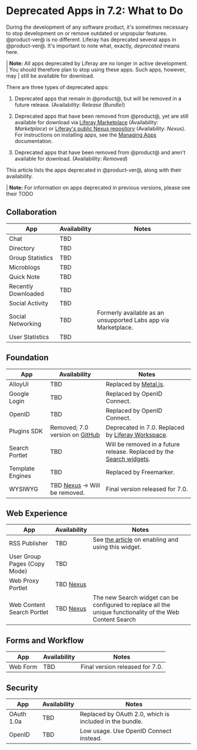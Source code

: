 # Deprecated Apps in 7.2: What to Do 

During the development of any software product, it's sometimes necessary to stop
development on or remove outdated or unpopular features. @product-ver@ is no
different. Liferay has deprecated several apps in @product-ver@. It's important
to note what, exactly, *deprecated* means here. 

| **Note:** All apps deprecated by Liferay are no longer in active development.
| You should therefore plan to stop using these apps. Such apps, however, may
| still be available for download.

There are three types of deprecated apps: 

1.  Deprecated apps that remain in @product@, but will be removed in a future
    release. (Availability: *Release \(Bundle\)*)

2.  Deprecated apps that have been removed from @product@, yet are still 
    available for download via [Liferay
    Marketplace](https://web.liferay.com/marketplace) (Availability:
    *Marketplace*) or [Liferay's public Nexus
    repository](https://repository.liferay.com/nexus/index.html#view-repositories)
    (Availability: *Nexus*). For instructions on installing apps, see the
    [Managing Apps](/docs/7-2/user/-/knowledge_base/u/managing-apps)
    documentation. 

3.  Deprecated apps that have been removed from @product@ and aren't available 
    for download. (Availability: *Removed*) 

This article lists the apps deprecated in @product-ver@, along with their 
availability. 

| **Note:** For information on apps deprecated in previous versions, please see their TODO

## Collaboration

| App |  Availability |  Notes |
| --- | ------------- | ------ |
| Chat | TBD |  |
| Directory | TBD |  |
| Group Statistics | TBD |  |
| Microblogs | TBD |  |
| Quick Note | TBD |  |
| Recently Downloaded | TBD |  |
| Social Activity | TBD |  |
| Social Networking | TBD | Formerly available as an unsupported Labs app via Marketplace. | 
| User Statistics | TBD |  |

## Foundation

| App |  Availability |  Notes |
| --- | ------------- | ------ |
| AlloyUI | TBD | Replaced by [Metal.js](https://metaljs.com/). | 
| Google Login | TBD | Replaced by OpenID Connect. |
| OpenID | TBD | Replaced by OpenID Connect. |
| Plugins SDK | Removed; 7.0 version on [GitHub](https://github.com/liferay/liferay-plugins) | Deprecated in 7.0. Replaced by [Liferay Workspace](/docs/7-1/tutorials/-/knowledge_base/t/liferay-workspace).  |
| Search Portlet | TBD | Will be removed in a future release. Replaced by the [Search widgets](/docs/7-1/user/-/knowledge_base/u/whats-new-with-search). |
| Template Engines | TBD | Replaced by Freemarker. |
| WYSIWYG | TBD [Nexus](https://repository.liferay.com/nexus/content/repositories/liferay-public-releases/com/liferay/com.liferay.wysiwyg.web/) &rarr; Will be removed. |  Final version released for 7.0. |

## Web Experience

| App |  Availability |  Notes |
| --- | ------------- | ------ |
| RSS Publisher | TBD | See [the article](/docs/7-1/user/-/knowledge_base/u/the-rss-publisher-widget) on enabling and using this widget. |
| User Group Pages (Copy Mode) | TBD |  |
| Web Proxy Portlet | TBD [Nexus](https://repository.liferay.com/nexus/service/local/repositories/liferay-public-releases/content/com/liferay/com.liferay.web.proxy.web/2.0.0/com.liferay.web.proxy.web-2.0.0.jar) |  |
| Web Content Search Portlet | TBD [Nexus](https://repository.liferay.com/nexus/service/local/repositories/liferay-public-releases/content/com/liferay/com.liferay.journal.content.search.web/2.0.0/com.liferay.journal.content.search.web-2.0.0.jar) | The new Search widget can be configured to replace all the unique functionality of the Web Content Search |

## Forms and Workflow

| App |  Availability |  Notes |
| --- | ------------- | ------ |
| Web Form | TBD | Final version released for 7.0. |

## Security

| App |  Availability |  Notes |
| --- | ------------------ | ----------- |
| OAuth 1.0a | TBD | Replaced by OAuth 2.0, which is included in the bundle. |
| OpenID | TBD | Low usage. Use OpenID Connect instead. |
